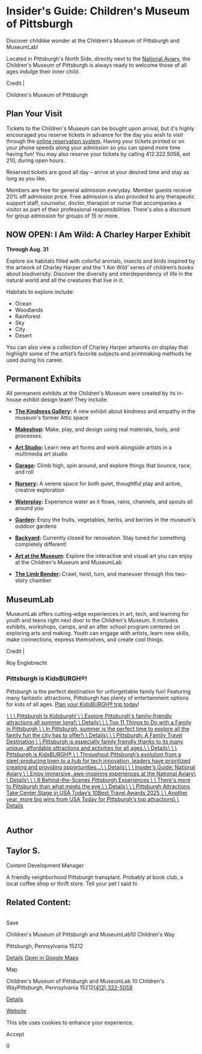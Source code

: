 # Insider's Guide: Children's Museum of Pittsburgh

Discover childlike wonder at the Children's Museum of Pittsburgh and MuseumLab!

Located in Pittsburgh's North Side, directly next to the [National Aviary](https://www.visitpittsburgh.com/directory/national-aviary/), the Children's Museum of Pittsburgh is always ready to welcome those of all ages indulge their inner child.

Credit \|

Children's Museum of Pittsburgh

## Plan Your Visit

Tickets to the Children's Museum can be bought upon arrival, but it's highly encouraged you reserve tickets in advance for the day you wish to visit through the [online reservation system](https://pittsburghkids.org/tickets/). Having your tickets printed or on your phone speeds along your admission so you can spend more time having fun! You may also reserve your tickets by calling 412.322.5058, ext 210, during open hours.

Reserved tickets are good all day – arrive at your desired time and stay as long as you like.

Members are free for general admission everyday. Member guests receive 20% off admission price. Free admission is also provided to any therapeutic support staff, counselor, doctor, therapist or nurse that accompanies a visitor as part of their professional responsibilities. There's also a discount for group admission for groups of 15 or more.

## NOW OPEN: I Am Wild: A Charley Harper Exhibit

**Through Aug. 31**

Explore six habitats filled with colorful animals, insects and birds inspired by the artwork of Charley Harper and the ‘I Am Wild’ series of children’s books about biodiversity. Discover the diversity and interdependency of life in the natural world and all the creatures that live in it.

Habitats to explore include:

- Ocean
- Woodlands
- Rainforest
- Sky
- City
- Desert



You can also view a collection of Charley Harper artworks on display that highlight some of the artist’s favorite subjects and printmaking methods he used during his career.

## Permanent Exhibits

All permanent exhibits at the Children's Museum were created by its in-house exhibit design team! They include:

- **[The Kindness Gallery](https://pittsburghkids.org/exhibit/the-kindness-gallery/):** A new exhibit about kindness and empathy in the museum's former Attic space
- **[Makeshop](https://pittsburghkids.org/exhibit/makeshop/):** Make, play, and design using real materials, tools, and processes.
- **[Art Studio](https://pittsburghkids.org/exhibit/studio/):** Learn new art forms and work alongside artists in a multimedia art studio
- **[Garage](https://pittsburghkids.org/exhibit/garage/):** Climb high, spin around, and explore things that bounce, race, and roll
- **[Nursery](https://pittsburghkids.org/exhibit/nursery/):** A serene space for both quiet, thoughtful play and active, creative exploration
- **[Waterplay](https://pittsburghkids.org/exhibit/waterplay/):** Experience water as it flows, rains, channels, and spouts all around you
- **[Garden](https://pittsburghkids.org/exhibit/garden/):** Enjoy the fruits, vegetables, herbs, and berries in the museum's outdoor gardens
- **[Backyard](https://pittsburghkids.org/exhibit/backyard/):** Currently closed for renovation. Stay tuned for something completely different!

- **[Art at the Museum](https://pittsburghkids.org/exhibit/art-at-the-museum/):** Explore the interactive and visual art you can enjoy at the Children's Museum and MuseumLab

- **[The Limb Bender](https://pittsburghkids.org/exhibit/limb-bender/):** Crawl, twist, turn, and maneuver through this two-story chamber

## MuseumLab

MuseumLab offers cutting-edge experiences in art, tech, and learning for youth and teens right next door to the Children's Museum. It includes exhibits, workshops, camps, and an after school program centered on exploring arts and making. Youth can engage with artists, learn new skills, make connections, express themselves, and create cool things.

Credit \|

Roy Englebrecht

### Pittsburgh is KidsBURGH®!

Pittsburgh is the perfect destination for unforgettable family fun! Featuring many fantastic attractions, Pittsburgh has plenty of entertainment options for kids of all ages. [Plan your KidsBURGH® trip today](https://www.visitpittsburgh.com/kidsburgh/)!

[![](data:image/svg+xml;charset=utf-8,%3Csvg%20xmlns%3D%27http%3A%2F%2Fwww.w3.org%2F2000%2Fsvg%27%20width%3D%271%27%20height%3D%271%27%20style%3D%27background%3Atransparent%27%2F%3E)\\
\\
\\
Pittsburgh Is Kidsburgh! \\
\\
Explore Pittsburgh's family-friendly attractions all summer long!\\
\\
Details](https://www.visitpittsburgh.com/kidsburgh/)[![](data:image/svg+xml;charset=utf-8,%3Csvg%20xmlns%3D%27http%3A%2F%2Fwww.w3.org%2F2000%2Fsvg%27%20width%3D%271%27%20height%3D%271%27%20style%3D%27background%3Atransparent%27%2F%3E)\\
\\
\\
Top 11 Things to Do with a Family in Pittsburgh \\
\\
In Pittsburgh, summer is the perfect time to explore all the family fun the city has to offer!\\
\\
Details](https://www.visitpittsburgh.com/blog/top-11-things-to-do-with-a-family-in-pittsburgh/)[![](data:image/svg+xml;charset=utf-8,%3Csvg%20xmlns%3D%27http%3A%2F%2Fwww.w3.org%2F2000%2Fsvg%27%20width%3D%271%27%20height%3D%271%27%20style%3D%27background%3Atransparent%27%2F%3E)\\
\\
\\
Pittsburgh: A Family Travel Destination \\
\\
Pittsburgh is especially family friendly thanks to its many unique, affordable attractions and activities for all ages.\\
\\
Details](https://www.visitpittsburgh.com/blog/pittsburgh-a-family-travel-destination/)[![](data:image/svg+xml;charset=utf-8,%3Csvg%20xmlns%3D%27http%3A%2F%2Fwww.w3.org%2F2000%2Fsvg%27%20width%3D%271%27%20height%3D%271%27%20style%3D%27background%3Atransparent%27%2F%3E)\\
\\
\\
Pittsburgh is KidsBURGH® \\
\\
Throughout Pittsburgh’s evolution from a steel-producing town to a hub for tech innovation, leaders have prioritized creating and providing opportunities…\\
\\
Details](https://www.visitpittsburgh.com/blog/pittsburgh-is-kidsburgh/)[![](data:image/svg+xml;charset=utf-8,%3Csvg%20xmlns%3D%27http%3A%2F%2Fwww.w3.org%2F2000%2Fsvg%27%20width%3D%271%27%20height%3D%271%27%20style%3D%27background%3Atransparent%27%2F%3E)\\
\\
\\
Insider’s Guide: National Aviary \\
\\
Enjoy immersive, awe-inspiring experiences at the National Aviary\\
\\
Details](https://www.visitpittsburgh.com/blog/insiders-guide-national-aviary/)[![](data:image/svg+xml;charset=utf-8,%3Csvg%20xmlns%3D%27http%3A%2F%2Fwww.w3.org%2F2000%2Fsvg%27%20width%3D%271%27%20height%3D%271%27%20style%3D%27background%3Atransparent%27%2F%3E)\\
\\
\\
6 Behind-the-Scenes Pittsburgh Experiences \\
\\
There's more to Pittsburgh than what meets the eye.\\
\\
Details](https://www.visitpittsburgh.com/blog/behind-the-scenes-pittsburgh-experiences/)[![](data:image/svg+xml;charset=utf-8,%3Csvg%20xmlns%3D%27http%3A%2F%2Fwww.w3.org%2F2000%2Fsvg%27%20width%3D%271%27%20height%3D%271%27%20style%3D%27background%3Atransparent%27%2F%3E)\\
\\
\\
Pittsburgh Attractions Take Center Stage in USA Today’s 10Best Travel Awards 2025 \\
\\
Another year, more big wins from USA Today for Pittsburgh's top attractions\\
\\
Details](https://www.visitpittsburgh.com/blog/pittsburgh-attractions-take-center-stage-in-usa-todays-10best-travel-awards-2025/)

![Taylor S.](data:image/svg+xml;charset=utf-8,%3Csvg%20xmlns%3D%27http%3A%2F%2Fwww.w3.org%2F2000%2Fsvg%27%20width%3D%271%27%20height%3D%271%27%20style%3D%27background%3Atransparent%27%2F%3E)

## Author

## Taylor S.

Content Development Manager

A friendly neighborhood Pittsburgh transplant.
Probably at book club, a local coffee shop or thrift store. Tell your pet I said hi.

## Related Content:

[![](data:image/svg+xml;charset=utf-8,%3Csvg%20xmlns%3D%27http%3A%2F%2Fwww.w3.org%2F2000%2Fsvg%27%20width%3D%271%27%20height%3D%271%27%20style%3D%27background%3Atransparent%27%2F%3E)](https://www.visitpittsburgh.com/directory/childrens-museum-of-pittsburgh-and-museumlab/)

Save

Children's Museum of Pittsburgh and MuseumLab10 Children&#039;s Way

Pittsburgh, Pennsylvania 15212

[Details](https://www.visitpittsburgh.com/directory/childrens-museum-of-pittsburgh-and-museumlab/) [Open in Google Maps](http://maps.google.com/?q=10%20Children%26%23039%3Bs%20Way%0APittsburgh%2C%20Pennsylvania%2015212%0A)

Map

Children's Museum of Pittsburgh and MuseumLab
10 Children's WayPittsburgh, Pennsylvania 15212[(412) 322-5058](tel:+1-412-322-5058)

[Details](https://www.visitpittsburgh.com/directory/childrens-museum-of-pittsburgh-and-museumlab/)

[Website](http://www.pittsburghkids.org/)

This site uses cookies to enhance your experience.



Accept

0
